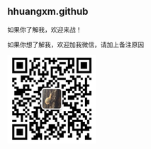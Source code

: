 ## hhuangxm.github
<p>
如果你了解我，欢迎来战！
</p>
<p>
如果你想了解我，欢迎加我微信，请加上备注原因
</p>
<div>
  <img src="./image/aboutme.jpg" alt="" width="200" height="200">
</div>
